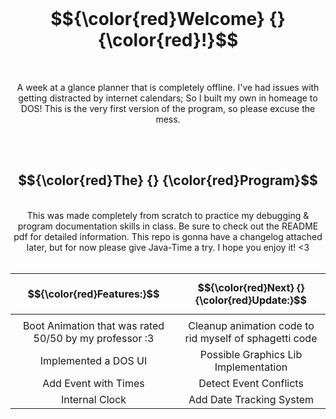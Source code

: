 <div align="center">
<br>
  
# $${\color{red}Welcome} {} {\color{red}!}$$

<br>  



A week at a glance planner that is completely offline. I've had issues with getting distracted by internet calendars; So I built my own in homeage to DOS! This is the very first version of the program, so please excuse the mess. 

<br>

<br>

## $${\color{red}The} {} {\color{red}Program}$$

<br>
This was made completely from scratch to practice my debugging & program documentation skills in class. Be sure to check out the README pdf for detailed information. This repo is gonna have a changelog attached later, but for now please give Java-Time a try. I hope you enjoy it! <3

<br>

<br>
 
|                        $${\color{red}Features:}$$                        | $${\color{red}Next} {} {\color{red}Update:}$$           |
| :-----------------------------------------------------: | :---------------:      |
|                                                         |                        |
| Boot Animation that was rated 50/50 by my professor :3  | Cleanup animation code to rid myself of sphagetti code |
| Implemented a DOS UI                                    | Possible Graphics Lib Implementation  |
| Add Event with Times                                    | Detect Event Conflicts |
| Internal Clock                                          | Add Date Tracking System |                   

<br>
